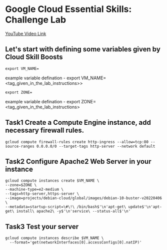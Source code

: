 # Google Cloud Essential Skills: Challenge Lab
[YouTube Video Link](https://youtu.be/NMI4KZuBWMc)


## Let's start with defining some variables given by Cloud Skill Boosts

```
export VM_NAME=
```
 example variable defination - export VM_NAME=<tag_given_in_the_lab_instructions>>
```
export ZONE= 
```
example variable defination - export ZONE=<tag_given_in_the_lab_instructions>

## Task1 Create a Compute Engine instance, add necessary firewall rules.
```
gcloud compute firewall-rules create http-ingress --allow=tcp:80 --source-ranges 0.0.0.0/0 --target-tags http-server --network default
```
## Task2 Configure Apache2 Web Server in your instance
```
gcloud compute instances create $VM_NAME \
--zone=$ZONE \
--machine-type=e2-medium \
--tags=http-server,https-server \
--image=projects/debian-cloud/global/images/debian-10-buster-v20220406 \
--metadata=startup-script=\#\!\ /bin/bash$'\n'apt-get\ update$'\n'apt-get\ install\ apache2\ -y$'\n'service\ --status-all$'\n' 
  ```
## Task3 Test your server
```
gcloud compute instances describe $VM_NAME \
  --format='get(networkInterfaces[0].accessConfigs[0].natIP)'
```


